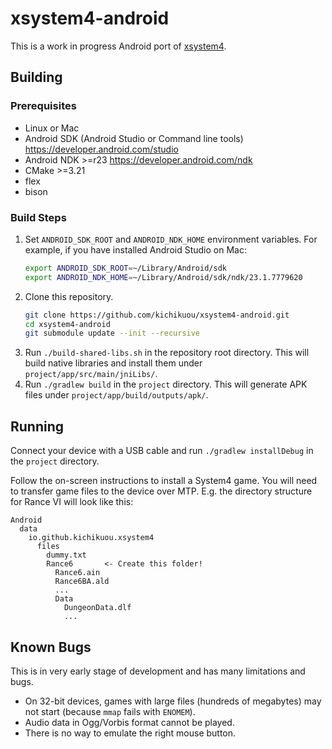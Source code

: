# xsystem4-android
This is a work in progress Android port of [xsystem4](https://github.com/nunuhara/xsystem4).

## Building

### Prerequisites
- Linux or Mac
- Android SDK (Android Studio or Command line tools)
  https://developer.android.com/studio
- Android NDK >=r23 https://developer.android.com/ndk
- CMake >=3.21
- flex
- bison

### Build Steps
1. Set `ANDROID_SDK_ROOT` and `ANDROID_NDK_HOME` environment variables. For
   example, if you have installed Android Studio on Mac:
   ```sh
   export ANDROID_SDK_ROOT=~/Library/Android/sdk
   export ANDROID_NDK_HOME=~/Library/Android/sdk/ndk/23.1.7779620
   ```
2. Clone this repository.
   ```sh
   git clone https://github.com/kichikuou/xsystem4-android.git
   cd xsystem4-android
   git submodule update --init --recursive
   ```
3. Run `./build-shared-libs.sh` in the repository root directory. This will build
   native libraries and install them under `project/app/src/main/jniLibs/`.
4. Run `./gradlew build` in the `project` directory. This will generate APK files
   under `project/app/build/outputs/apk/`.

## Running
Connect your device with a USB cable and run `./gradlew installDebug` in the
`project` directory.

Follow the on-screen instructions to install a System4 game. You will need to
transfer game files to the device over MTP. E.g. the directory structure for
Rance VI will look like this:

```
Android
  data
    io.github.kichikuou.xsystem4
      files
        dummy.txt
        Rance6       <- Create this folder!
          Rance6.ain
          Rance6BA.ald
          ...
          Data
            DungeonData.dlf
            ...
```

## Known Bugs
This is in very early stage of development and has many limitations and bugs.

- On 32-bit devices, games with large files (hundreds of megabytes) may not
  start (because `mmap` fails with `ENOMEM`).
- Audio data in Ogg/Vorbis format cannot be played.
- There is no way to emulate the right mouse button.
